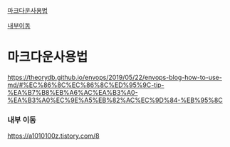 

[마크다운사용법](#마크다운사용법)



[내부이동](#내부-이동)



# 마크다운사용법

https://theorydb.github.io/envops/2019/05/22/envops-blog-how-to-use-md/#%EC%86%8C%EC%86%8C%ED%95%9C-tip-%EA%B7%B8%EB%A6%AC%EA%B3%A0-%EA%B3%A0%EC%9E%A5%EB%82%AC%EC%9D%84-%EB%95%8C



### 내부 이동

https://a1010100z.tistory.com/8